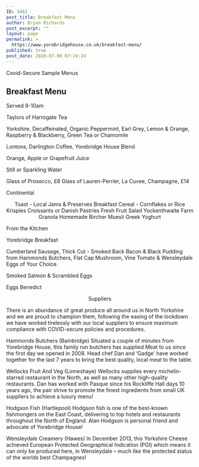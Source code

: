 ```yaml
---
ID: 3461
post_title: Breakfast Menu
author: Bryan Richards
post_excerpt: ""
layout: page
permalink: >
  https://www.yorebridgehouse.co.uk/breakfast-menu/
published: true
post_date: 2020-07-08 07:24:24
---
```

<div class="section-title section-title-followed-by-content">

Covid-Secure Sample Menus
<h2 class="covid-menu-h2">Breakfast Menu</h2>
Served 8-10am

</div>
<div>
 <div class="row-has-bottom-border full-width-content-with-padding text-center">
<p class="menu-head"><span class="menu-strong">Taylors of Harrogate Tea </span></p>
<p class="sub-menu">Yorkshire, Decaffeinated, Organic Peppermint, Earl Grey, Lemon &amp; Orange, Raspberry &amp; Blackberry, Green Tea or Chamomile</p>
  <p><span class="menu-strong">Lontons, Darlington Coffee, Yorebridge House Blend</span></p>
  <p><span class="menu-strong">Orange, Apple or Grapefruit Juice</span></p>
  <p><span class="menu-strong">Still or Sparkling Water</span></p>
  <p><span class="menu-strong">Glass of Prosecco, £8</span>
  <span class="menu-strong">Glass of Lauren-Perrier, La Cuvee, Champagne, £14</span></p></div>

<div class="row-has-bottom-border full-width-content-with-padding text-center"><p><span class="menu-strong">Continental</span></p>
<p style="text-align: center;">Toast - Local Jams &amp; Preserves
Breakfast Cereal - Cornflakes or Rice Krispies
Croissants or Danish Pastries
Fresh Fruit Salad
Yockenthwaite Farm Granola
Homemade Bircher Muesli
Greek Yoghurt</p>
<p><span class="menu-strong">From the Kitchen</span></p>
<p><span class="menu-strong">Yorebridge Breakfast</span></p>
<p class="sub-menu">Cumberland Sausage, Thick Cut - Smoked Back Bacon &amp; Black Pudding from Hammonds Butchers, Flat Cap Mushroom, Vine Tomato &amp; Wensleydale Eggs of Your Choice.</p>
<p><span class="menu-strong">Smoked Salmon &amp; Scrambled Eggs</span></p>
<p><span class="menu-strong">Eggs Benedict </span></p></div>
<div class="full-width-content-with-padding text-center"><p style="text-align: center;"><span class="menu-strong">Suppliers</span></p>
There is an abundance of great produce all around us in North Yorkshire and we are proud to champion them, following the easing of the lockdown we have worked tirelessly with our local suppliers to ensure maximum compliance with COVID-secure policies and procedures.
<p><span class="menu-strong">Hammonds Butchers (Bainbridge)</span>
Situated a couple of minutes from Yorebridge House, this family run butchers has supplied
Meat to us since the first day we opened in 2008.
Head chef Dan and ‘Gadge’ have worked together for the last 7 years to bring the best quality, local meat to the table.</p>
<p><span class="menu-strong">Wellocks Fruit And Veg (Lomeshaye)</span>
Wellocks supplies every michelin-starred restaurant in the North, as well as many other high-quality restaurants.
Dan has worked with Pasque since his Rockliffe Hall days 10 years ago, the pair strive to promote the finest ingredients from small UK suppliers to achieve a luxury menu!</p>
<p><span class="menu-strong">Hodgson Fish (Hartlepool)</span>
Hodgson fish is one of the best-known fishmongers on the East Coast, delivering to top hotels and restaurants throughout the North of England.
Alan Hodgson is personal friend and advocate of Yorebridge House!</p>
<p><span class="menu-strong">Wensleydale Creamery (Hawes)</span>
In December 2013, this Yorkshire Cheese achieved European Protected Geographical Indication (PGI) which means it can only be produced here, in Wensleydale – much like the protected status of the worlds best Champagnes!</p>
</div>
</div>